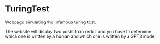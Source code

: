 # TuringTest
Webpage simulating the infamous turing test. 

The website will display two posts from reddit and you have to determine which one is written by a human and which one is written by a GPT3 model

